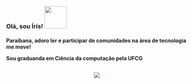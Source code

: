 <h3 align="left"> Olá, sou Íris! <img src="https://media1.giphy.com/media/VCmLVsrZCoTjhpSKPU/giphy.gif" width="60"> </h3>


<h4>
  <p>Paraibana, adoro ler e participar de comunidades na área de tecnologia me move!
  <p>Sou graduanda em Ciência da computação pela UFCG<p>
</h4>



<h2  align="center"></h2>
<p align="center">
  <a target="_blank"href="https://www.linkedin.com/in/%C3%ADrisalmeida"><img src="https://img.shields.io/badge/linkedin-%230077B5.svg?&style=for-the-badge&logo=linkedin&logoColor=white" /></a>&nbsp;&nbsp;&nbsp;&nbsp;
</p>

